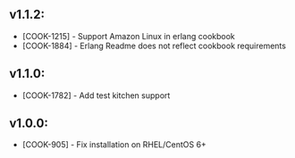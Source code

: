 ## v1.1.2:

* [COOK-1215] - Support Amazon Linux in erlang cookbook
* [COOK-1884] - Erlang Readme does not reflect cookbook requirements

## v1.1.0:

* [COOK-1782] - Add test kitchen support

## v1.0.0:

* [COOK-905] - Fix installation on RHEL/CentOS 6+
